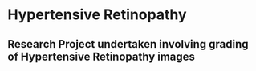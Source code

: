 # Hypertensive Retinopathy
## Research Project undertaken involving grading of Hypertensive Retinopathy images
